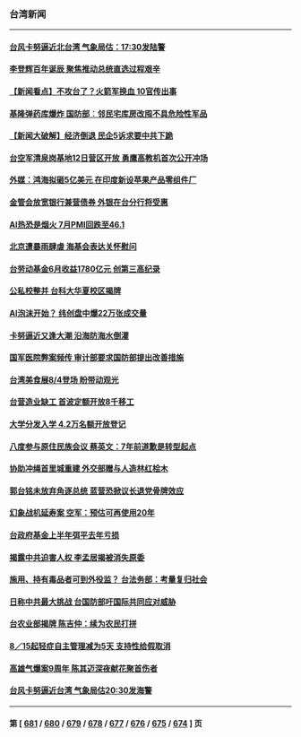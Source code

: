 ### 台湾新闻
---
#### [台风卡努逼近北台湾 气象局估：17:30发陆警](../../pages/ncid1349361/n14046178.md) 
#### [李登辉百年诞辰 聚焦推动总统直选过程艰辛](../../pages/ncid1349361/n14044829.md) 
#### [【新闻看点】不攻台了？火箭军换血 10官传出事](../../pages/ncid1349361/n14045960.md) 
#### [基隆弹药库爆炸 国防部︰邻民宅库房改囤不具危险性军品](../../pages/ncid1349361/n14045926.md) 
#### [【新闻大破解】经济倒退 民企5诉求要中共下跪](../../pages/ncid1349361/n14045587.md) 
#### [台空军清泉岗基地12日营区开放 勇鹰高教机首次公开冲场](../../pages/ncid1349361/n14045837.md) 
#### [外媒：鸿海拟砸5亿美元 在印度新设苹果产品零组件厂](../../pages/ncid1349361/n14045870.md) 
#### [金管会放宽银行兼营债券 外银在台分行将受惠](../../pages/ncid1349361/n14045860.md) 
#### [AI热恐是烟火 7月PMI回跌至46.1](../../pages/ncid1349361/n14045865.md) 
#### [北京遭暴雨肆虐 海基会表达关怀慰问](../../pages/ncid1349361/n14045894.md) 
#### [台劳动基金6月收益1780亿元  创第三高纪录](../../pages/ncid1349361/n14045873.md) 
#### [公私校整并 台科大华夏校区揭牌](../../pages/ncid1349361/n14045874.md) 
#### [AI泡沫开始？ 纬创盘中爆22万张成交量](../../pages/ncid1349361/n14045877.md) 
#### [卡努逼近又逢大潮 沿海防海水倒灌](../../pages/ncid1349361/n14045879.md) 
#### [国军医院弊案频传 审计部要求国防部提出改善措施](../../pages/ncid1349361/n14045834.md) 
#### [台湾美食展8/4登场 盼带动观光](../../pages/ncid1349361/n14045880.md) 
#### [台营造业缺工 首波定额开放8千移工](../../pages/ncid1349361/n14045886.md) 
#### [大学分发入学 4.2万名额开放登记](../../pages/ncid1349361/n14045885.md) 
#### [八度参与原住民族会议 蔡英文：7年前道歉是转型起点](../../pages/ncid1349361/n14045839.md) 
#### [协助冲绳首里城重建 外交部赠与人造林红桧木](../../pages/ncid1349361/n14045841.md) 
#### [郭台铭未放弃角逐总统 蓝营恐掀议长退党骨牌效应](../../pages/ncid1349361/n14045838.md) 
#### [幻象战机延寿案 空军：预估可再使用20年](../../pages/ncid1349361/n14045836.md) 
#### [台政府基金上半年弭平去年亏损](../../pages/ncid1349361/n14045828.md) 
#### [揭露中共迫害人权 李孟居揭被消失原委](../../pages/ncid1349361/n14045823.md) 
#### [施用、持有毒品者可到外役监？ 台法务部：考量复归社会](../../pages/ncid1349361/n14045825.md) 
#### [日称中共最大挑战 台国防部吁国际共同应对威胁](../../pages/ncid1349361/n14045824.md) 
#### [台农业部揭牌 陈吉仲：续为农民打拼](../../pages/ncid1349361/n14045779.md) 
#### [8／15起轻症自主管理减为5天 支持性给假取消](../../pages/ncid1349361/n14045819.md) 
#### [高雄气爆案9周年 陈其迈深夜献花聚首伤者](../../pages/ncid1349361/n14045770.md) 
#### [台风卡努逼近台湾 气象局估20:30发海警](../../pages/ncid1349361/n14045743.md) 

---
#### 第 [ [681](./681.md) / [680](./680.md) / [679](./679.md) / [678](./678.md) / [677](./677.md) / [676](./676.md) / [675](./675.md) / [674](./674.md) ] 页
